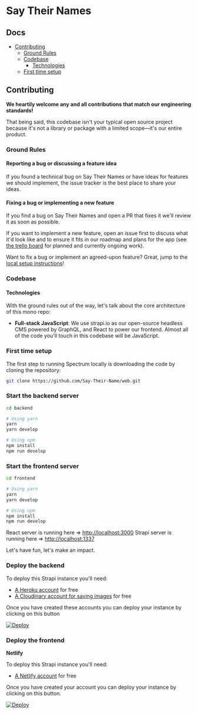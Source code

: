 # Say Their Names

## Docs

- [Contributing](#contributing)
  - [Ground Rules](#ground-rules)
  - [Codebase](#codebase)
    - [Technologies](#technologies)
  - [First time setup](#first-time-setup)


## Contributing

**We heartily welcome any and all contributions that match our engineering standards!**

That being said, this codebase isn't your typical open source project because it's not a library or package with a limited scope—it's our entire product.

### Ground Rules

#### Reporting a bug or discussing a feature idea

If you found a technical bug on Say Their Names or have ideas for features we should implement, the issue tracker is the best place to share your ideas.

#### Fixing a bug or implementing a new feature

If you find a bug on Say Their Names and open a PR that fixes it we'll review it as soon as possible.

If you want to implement a new feature, open an issue first to discuss what it'd look like and to ensure it fits in our roadmap and plans for the app (see [the trello board](https://trello.com/b/8x3mo2V5/say-their-names-web) for planned and currently ongoing work).

Want to fix a bug or implement an agreed-upon feature? Great, jump to the [local setup instructions](#first-time-setup)!


### Codebase

#### Technologies

With the ground rules out of the way, let's talk about the core architecture of this mono repo:

- **Full-stack JavaScript**: We use strapi.io as our open-source headless CMS powered by GraphQL, and React to power our frontend. Almost all of the code you'll touch in this codebase will be JavaScript.


### First time setup

The first step to running Spectrum locally is downloading the code by cloning the repository:

```sh
git clone https://github.com/Say-Their-Name/web.git

```
### Start the backend server

```bash
cd backend

# Using yarn
yarn
yarn develop

# Using npm
npm install
npm run develop
```

### Start the frontend server

```bash
cd frontend

# Using yarn
yarn
yarn develop

# Using npm
npm install
npm run develop
```

React server is running here => [http://localhost:3000](http://localhost:3000)
Strapi server is running here => [http://localhost:1337](http://localhost:1337)

Let's have fun, let's make an impact.

### Deploy the backend

To deploy this Strapi instance you'll need:

- [A Heroku account](https://signup.heroku.com/) for free
- [A Cloudinary account for saving images](https://cloudinary.com/users/register/free) for free

Once you have created these accounts you can deploy your instance by clicking on this button

[![Deploy](https://www.herokucdn.com/deploy/button.svg)](https://heroku.com/deploy?template=https://github.com/strapi/strapi-starter-react-blog)

### Deploy the frontend

**Netlify**

To deploy this Strapi instance you'll need:

- [A Netlify account](https://app.netlify.com/signup) for free

Once you have created your account you can deploy your instance by clicking on this button.

[![Deploy](https://www.netlify.com/img/deploy/button.svg)](https://app.netlify.com/start/deploy?repository=https://github.com/strapi/strapi-starter-react-blog)